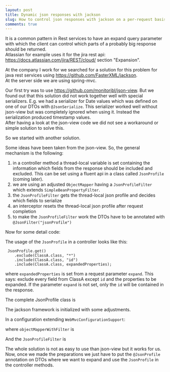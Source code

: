```yaml
---
layout: post
title: Dynamic json responses with jackson
slug: How to control json responses with jackson on a per-request basis to implement an expand mechanism
comments: true
---
```


It is a common pattern in Rest services to have an expand query
parameter with which the client can control which parts of a probably
big response should be returned.  
Atlassian for example uses it for the jira rest api: https://docs.atlassian.com/jira/REST/cloud/ section "Expansion".

At the company I work for we searched for a solution for this problem for java rest services using https://github.com/FasterXML/jackson.  
At the server side we are using spring-mvc.

Our first try was to use https://github.com/monitorjbl/json-view. But we found out that this solution did not work together well with special serializers. E.g. we had a serializer for Date values which was defined on one of our DTOs with ``@JsonSerialize``. This serializer worked well without json-view but was completely ignored when using it. Instead the serialization produced timestamp values.  
After having a look at the json-view code we did not see a workaround or simple solution to solve this.

So we started with another solution.

Some ideas have been taken from the json-view. So, the general mechanism is the following:

1. in a controller method a thread-local variable is set containing the information which fields from the response should be included and excluded. This can be set using a fluent api in a class called ``JsonProfile`` (coming later).
2. we are using an adjusted ``ObjectMapper`` having a ``JsonProfileFilter`` which extends ``SimpleBeanPropertyFilter``.
3. the ``JsonProfileFilter`` gets the thread-local json profile and decides which fields to serialize
4. an interceptor resets the thread-local json profile after request completion
5. to make the ``JsonProfileFilter`` work the DTOs have to be annotated with ``@JsonFilter("jsonProfile")``

Now for some detail code:

The usage of the ``JsonProfile`` in a controller looks like this:

     JsonProfile.get()
        .exclude(ClassA.class, "*")
        .include(ClassA.class, "id")
        .include(ClassA.class, expandedProperties);

where ``expandedProperties`` is set from a request parameter ``expand``.
This says: exclude every field from ClassA except ``id`` and the properties to be expanded. If the parameter ``expand`` is not set, only the ``id`` will be contained in the response.

The complete JsonProfile class is
<script src="https://gist.github.com/aabeling/b27369c68e6f69008c774a9cd02174e9.js"></script>

The jackson framework is initialized with some adjustments.

In a configuration extending ``WebMvcConfigurationSupport``:
<script src="https://gist.github.com/aabeling/441a7819e2070139f2fa2743968d4fe8.js"></script>
where ``objectMapperWithFilter`` is
<script src="https://gist.github.com/aabeling/e0502e7bc59bedab61d475396adfabe1.js"></script>

And the ``JsonProfileFilter`` is

<script src="https://gist.github.com/aabeling/625f3b9a25dc0d770a79f242a5df3834.js">
</script>

The whole solution is not as easy to use than json-view but it works for us. Now, once we made the preparations we just have to put the ``@JsonProfile`` annotation on DTOs where we want to expand and use the ``JsonProfile`` in the controller methods.

